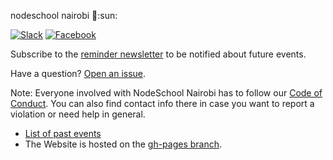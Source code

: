 nodeschool nairobi :school::sun:

[![Slack](https://img.shields.io/badge/slack-%20%23nodeschool-orange.svg)](https://nodenairobi-slack.herokuapp.com/)
[![Facebook](https://img.shields.io/badge/facebook-group-blue.svg)](https://www.facebook.com/groups/nsnairobi/)

Subscribe to the [reminder newsletter](http://nodeschool.us9.list-manage2.com/subscribe?u=a44cde6d98a586be27ab4885c&id=505911339e) to be notified about future events.

Have a question? [Open an issue](https://github.com/nodeschool/nairobi/issues).

Note: Everyone involved with NodeSchool Nairobi has to follow our [Code of Conduct](https://github.com/nodeschool/nairobi/blob/master/codeofconduct.md). You can also find contact info there in case you want to report a violation or need help in general.

* [List of past events](https://github.com/nodeschool/nairobi/issues?q=is%3Aissue+label%3Apast-event+is%3Aclosed)
* The Website is hosted on the [gh-pages branch](https://github.com/nodeschool/nairobi/tree/gh-pages).